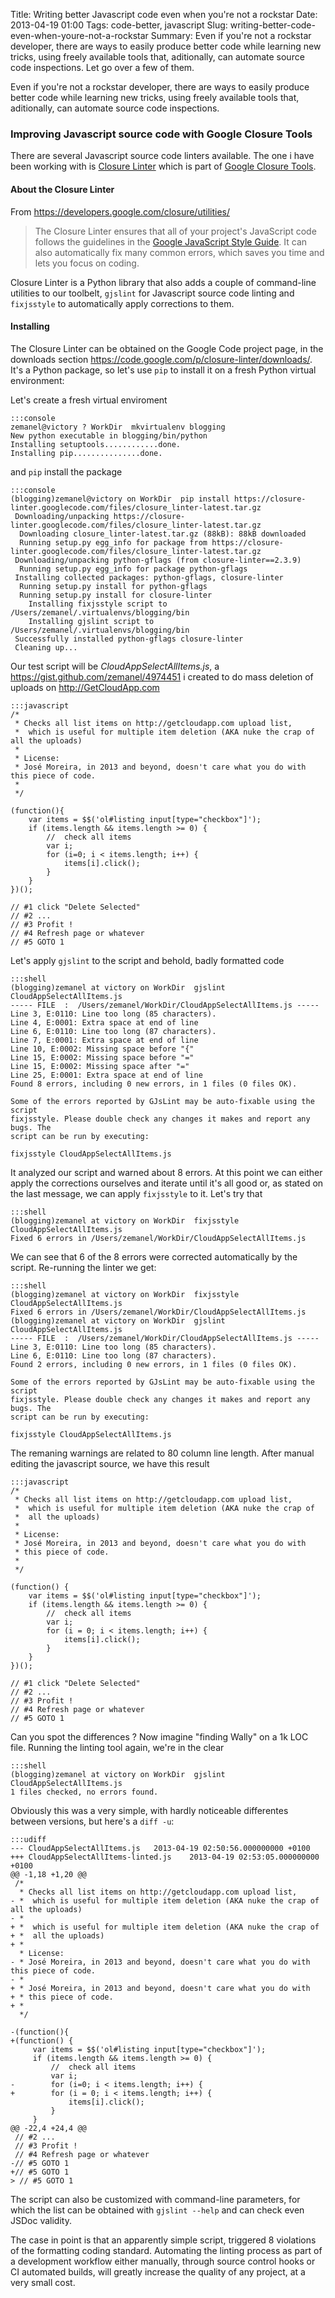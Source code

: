 Title: Writing better Javascript code even when you're not a rockstar
Date: 2013-04-19 01:00
Tags: code-better, javascript
Slug: writing-better-code-even-when-youre-not-a-rockstar
Summary: Even if you're not a rockstar developer, there are ways to easily produce better code while learning new tricks, using freely available tools that, aditionally, can automate source code inspections. Let go over a few of them.

Even if you're not a rockstar developer, there are ways to easily produce better code while learning new tricks, using freely available tools that, aditionally, can automate source code inspections.


### Improving Javascript source code with Google Closure Tools

There are several Javascript source code linters available. The one i have been working with is [Closure Linter](https://developers.google.com/closure/utilities/) which is part of [Google Closure Tools](https://developers.google.com/closure/).

#### About the Closure Linter

From <https://developers.google.com/closure/utilities/>

> The Closure Linter ensures that all of your project's JavaScript code follows the guidelines in the [Google JavaScript Style Guide](http://google-styleguide.googlecode.com/svn/trunk/javascriptguide.xml). It can also automatically fix many common errors, which saves you time and lets you focus on coding.

Closure Linter is a Python library that also adds a couple of command-line utilities to our toolbelt, `gjslint` for Javascript source code linting and `fixjsstyle` to automatically apply corrections to them.

#### Installing

The Closure Linter can be obtained on the Google Code project page, in the downloads section <https://code.google.com/p/closure-linter/downloads/>. It's a Python package, so let's use `pip` to install it on a fresh Python virtual environment:
    
Let's create a fresh virtual enviroment

    :::console
    zemanel@victory ? WorkDir  mkvirtualenv blogging
    New python executable in blogging/bin/python
    Installing setuptools............done.
    Installing pip...............done.


and `pip` install the package

    :::console
    (blogging)zemanel@victory on WorkDir  pip install https://closure-linter.googlecode.com/files/closure_linter-latest.tar.gz
     Downloading/unpacking https://closure-linter.googlecode.com/files/closure_linter-latest.tar.gz
      Downloading closure_linter-latest.tar.gz (88kB): 88kB downloaded
      Running setup.py egg_info for package from https://closure-linter.googlecode.com/files/closure_linter-latest.tar.gz
     Downloading/unpacking python-gflags (from closure-linter==2.3.9)
      Running setup.py egg_info for package python-gflags
     Installing collected packages: python-gflags, closure-linter
      Running setup.py install for python-gflags
      Running setup.py install for closure-linter
        Installing fixjsstyle script to /Users/zemanel/.virtualenvs/blogging/bin
        Installing gjslint script to /Users/zemanel/.virtualenvs/blogging/bin
     Successfully installed python-gflags closure-linter
     Cleaning up...

Our test script will be *CloudAppSelectAllItems.js*, a <https://gist.github.com/zemanel/4974451> i created to do mass deletion of uploads on <http://GetCloudApp.com>

    :::javascript
    /*
     * Checks all list items on http://getcloudapp.com upload list,
     *  which is useful for multiple item deletion (AKA nuke the crap of all the uploads)
     *
     * License:
     * José Moreira, in 2013 and beyond, doesn't care what you do with this piece of code.
     *
     */

    (function(){
        var items = $$('ol#listing input[type="checkbox"]');
        if (items.length && items.length >= 0) {
            //  check all items
            var i;
            for (i=0; i < items.length; i++) {
                items[i].click();
            }
        }
    })();

    // #1 click "Delete Selected"
    // #2 ...
    // #3 Profit !
    // #4 Refresh page or whatever
    // #5 GOTO 1

Let's apply `gjslint` to the script and behold, badly formatted code

    :::shell
    (blogging)zemanel at victory on WorkDir  gjslint CloudAppSelectAllItems.js
    ----- FILE  :  /Users/zemanel/WorkDir/CloudAppSelectAllItems.js -----
    Line 3, E:0110: Line too long (85 characters).
    Line 4, E:0001: Extra space at end of line
    Line 6, E:0110: Line too long (87 characters).
    Line 7, E:0001: Extra space at end of line
    Line 10, E:0002: Missing space before "{"
    Line 15, E:0002: Missing space before "="
    Line 15, E:0002: Missing space after "="
    Line 25, E:0001: Extra space at end of line
    Found 8 errors, including 0 new errors, in 1 files (0 files OK).

    Some of the errors reported by GJsLint may be auto-fixable using the script
    fixjsstyle. Please double check any changes it makes and report any bugs. The
    script can be run by executing:

    fixjsstyle CloudAppSelectAllItems.js

It analyzed our script and warned about 8 errors. At this point we can either apply the corrections ourselves and iterate until it's all good or, as stated on the last message, we can apply `fixjsstyle` to it. Let's try that

    :::shell
    (blogging)zemanel at victory on WorkDir  fixjsstyle CloudAppSelectAllItems.js
    Fixed 6 errors in /Users/zemanel/WorkDir/CloudAppSelectAllItems.js


We can see that 6 of the 8 errors were corrected automatically by the script. Re-running the linter we get:

    :::shell
    (blogging)zemanel at victory on WorkDir  fixjsstyle CloudAppSelectAllItems.js
    Fixed 6 errors in /Users/zemanel/WorkDir/CloudAppSelectAllItems.js
    (blogging)zemanel at victory on WorkDir  gjslint CloudAppSelectAllItems.js
    ----- FILE  :  /Users/zemanel/WorkDir/CloudAppSelectAllItems.js -----
    Line 3, E:0110: Line too long (85 characters).
    Line 6, E:0110: Line too long (87 characters).
    Found 2 errors, including 0 new errors, in 1 files (0 files OK).

    Some of the errors reported by GJsLint may be auto-fixable using the script
    fixjsstyle. Please double check any changes it makes and report any bugs. The
    script can be run by executing:

    fixjsstyle CloudAppSelectAllItems.js

The remaning warnings are related to 80 column line length. After manual editing the javascript source, we have this result

    :::javascript
    /*
     * Checks all list items on http://getcloudapp.com upload list,
     *  which is useful for multiple item deletion (AKA nuke the crap of
     *  all the uploads)
     *
     * License:
     * José Moreira, in 2013 and beyond, doesn't care what you do with
     * this piece of code.
     *
     */

    (function() {
        var items = $$('ol#listing input[type="checkbox"]');
        if (items.length && items.length >= 0) {
            //  check all items
            var i;
            for (i = 0; i < items.length; i++) {
                items[i].click();
            }
        }
    })();

    // #1 click "Delete Selected"
    // #2 ...
    // #3 Profit !
    // #4 Refresh page or whatever
    // #5 GOTO 1

Can you spot the differences ? Now imagine "finding Wally" on a 1k LOC file. Running the linting tool again, we're in the clear

    :::shell
    (blogging)zemanel at victory on WorkDir  gjslint CloudAppSelectAllItems.js
    1 files checked, no errors found.

Obviously this was a very simple, with hardly noticeable differentes between versions, but here's a `diff -u`:

    :::udiff
    --- CloudAppSelectAllItems.js   2013-04-19 02:50:56.000000000 +0100
    +++ CloudAppSelectAllItems-linted.js    2013-04-19 02:53:05.000000000 +0100
    @@ -1,18 +1,20 @@
     /*
      * Checks all list items on http://getcloudapp.com upload list,
    - *  which is useful for multiple item deletion (AKA nuke the crap of all the uploads)
    - *
    + *  which is useful for multiple item deletion (AKA nuke the crap of
    + *  all the uploads)
    + *
      * License:
    - * José Moreira, in 2013 and beyond, doesn't care what you do with this piece of code.
    - *
    + * José Moreira, in 2013 and beyond, doesn't care what you do with
    + * this piece of code.
    + *
      */

    -(function(){
    +(function() {
         var items = $$('ol#listing input[type="checkbox"]');
         if (items.length && items.length >= 0) {
             //  check all items
             var i;
    -        for (i=0; i < items.length; i++) {
    +        for (i = 0; i < items.length; i++) {
                 items[i].click();
             }
         }
    @@ -22,4 +24,4 @@
     // #2 ...
     // #3 Profit !
     // #4 Refresh page or whatever
    -// #5 GOTO 1
    +// #5 GOTO 1
    > // #5 GOTO 1

The script can also be customized with command-line parameters, for which the list can be obtained with `gjslint --help` and can check even JSDoc validity.

The case in point is that an apparently simple script, triggered 8 violations of the formatting coding standard. Automating the linting process as part of a development workflow either manually, through source control hooks or CI automated builds, will greatly increase the quality of any project, at a very small cost.













